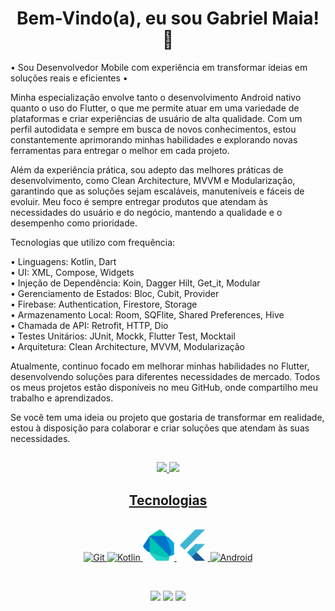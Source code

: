 <h1 align="center"> Bem-Vindo(a), eu sou Gabriel Maia! 👋 </h1>

• Sou Desenvolvedor Mobile com experiência em transformar ideias em soluções reais e eficientes •

Minha especialização envolve tanto o desenvolvimento Android nativo quanto o uso do Flutter, o que me permite atuar em uma variedade de plataformas e criar experiências de usuário de alta qualidade. Com um perfil autodidata e sempre em busca de novos conhecimentos, estou constantemente aprimorando minhas habilidades e explorando novas ferramentas para entregar o melhor em cada projeto.

Além da experiência prática, sou adepto das melhores práticas de desenvolvimento, como Clean Architecture, MVVM e Modularização, garantindo que as soluções sejam escaláveis, manuteníveis e fáceis de evoluir. Meu foco é sempre entregar produtos que atendam às necessidades do usuário e do negócio, mantendo a qualidade e o desempenho como prioridade.

Tecnologias que utilizo com frequência:

• Linguagens: Kotlin, Dart<br>
• UI: XML, Compose, Widgets<br>
• Injeção de Dependência: Koin, Dagger Hilt, Get_it, Modular<br>
• Gerenciamento de Estados: Bloc, Cubit, Provider<br>
• Firebase: Authentication, Firestore, Storage<br>
• Armazenamento Local: Room, SQFlite, Shared Preferences, Hive<br>
• Chamada de API: Retrofit, HTTP, Dio<br>
• Testes Unitários: JUnit, Mockk, Flutter Test, Mocktail<br>
• Arquitetura: Clean Architecture, MVVM, Modularização<br>

Atualmente, continuo focado em melhorar minhas habilidades no Flutter, desenvolvendo soluções para diferentes necessidades de mercado. Todos os meus projetos estão disponíveis no meu GitHub, onde compartilho meu trabalho e aprendizados.

Se você tem uma ideia ou projeto que gostaria de transformar em realidade, estou à disposição para colaborar e criar soluções que atendam às suas necessidades.

##

<div align = "center">
  <a href="https://github.com/gabrielbmmaia">
  <img height="150em" src="https://github-readme-stats.vercel.app/api?username=gabrielbmmaia&show_icons=true&theme=dark&include_all_commits=true&count_private=true"/>
  <img height="150em" src="https://github-readme-stats.vercel.app/api/top-langs/?username=gabrielbmmaia&layout=compact&langs_count=168&theme=dark"/>
</div>

<h2 align="center"> Tecnologias <br></h2>


<div align="center" style="display: inline_block"><br>
   <img alt="Git" src="https://cdn.jsdelivr.net/gh/devicons/devicon/icons/git/git-original.svg" width=45 height=55 />
   <img alt="Kotlin" height="40" width="40" src="https://cdn.jsdelivr.net/gh/devicons/devicon/icons/kotlin/kotlin-original.svg"/>
   <img alt="Dart" height="50" width="50" src="https://raw.githubusercontent.com/devicons/devicon/6910f0503efdd315c8f9b858234310c06e04d9c0/icons/dart/dart-original.svg"/>
   <img alt="Flutter" height="50" width="50" src="https://raw.githubusercontent.com/devicons/devicon/6910f0503efdd315c8f9b858234310c06e04d9c0/icons/flutter/flutter-original.svg"/>
   <img alt="Android" height="40" width="40" src="https://cdn.jsdelivr.net/gh/devicons/devicon/icons/android/android-original.svg"">
</div>

<br><div align = "center">
  <a href="https://www.instagram.com/gbmatosmaia/"><img src="https://img.shields.io/badge/Instagram-E4405F?style=for-the-badge&logo=instagram&logoColor=white" target="_blank"></a>
  <a href="https://www.linkedin.com/in/gabrielmaia96/"><img src="https://img.shields.io/badge/LinkedIn-0077B5?style=for-the-badge&logo=linkedin&logoColor=white" target="_blank"></a>
  <a href = "mailto:gbmmaia.contato@gmail.com"><img src="https://img.shields.io/badge/Gmail-D14836?style=for-the-badge&logo=gmail&logoColor=white" target="_blank"></a>
</div>




